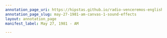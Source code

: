 ```yaml
---
annotation_page_uri: https://hipstas.github.io/radio-venceremos-english/annotations/may-27-1981-am-canvas-1-sound-effects.json
annotation_page_slug: may-27-1981-am-canvas-1-sound-effects
layout: annotation_page
manifest_label: May 27, 1981 - AM

---
```

